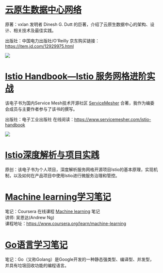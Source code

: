
# [云原生数据中心网络](https://item.jd.com/12929975.html)

原著：vxlan 发明者 Dinesh G. Dutt 的巨著，介绍了云原生数据中心的架构、设计、相关技术及最佳实践。

出版社：中国电力出版社/O'Reilly 京东购买链接：https://item.jd.com/12929975.html

![](/img/publications/cloud-native-data-ceneter.png)

# [Istio Handbook—Istio 服务网格进阶实战](http://www.servicemesher.com/istio-handbook/) 

该电子书为国内Service Mesh技术开源社区 [ServiceMesher](https://www.servicemesher.com/) 合著，我作为编委会成员与主要作者参与了该书的撰写。

出版社：电子工业出版社 在线阅读：https://www.servicemesher.com/istio-handbook

![](https://www.servicemesher.com/istio-handbook/cover.jpg)

# [Istio深度解析与项目实践](https://zhaohuabing.com/istio-practice)

原创：该电子书为个人项目，深度解析服务网格开源项目Istio的基本原理，实现机制，以及如何在产品项目中使用Istio进行微服务治理和管控。

# [Machine learning学习笔记](https://zhaohuabing.com/machine-learning) 

笔记：Coursera 在线课程 [Machine learning]( https://www.coursera.org/learn/machine-learning) 笔记<BR>
讲师: 吴恩达(Andrew Ng) <BR>
课程地址：https://www.coursera.org/learn/machine-learning<BR>

# [Go语言学习笔记](https://zhaohuabing.com/learning-golang/) 

笔记：Go（又称Golang）是Google开发的一种静态强类型、编译型、并发型，并具有垃圾回收功能的编程语言。

